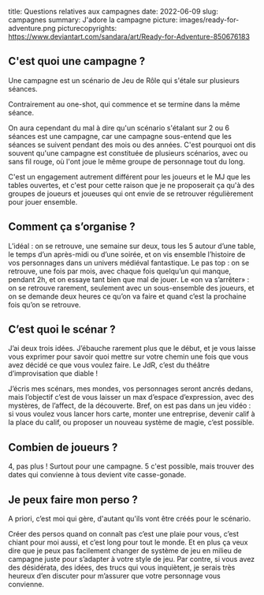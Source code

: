 title: Questions relatives aux campagnes
date: 2022-06-09
slug: campagnes
summary: J'adore la campagne
picture: images/ready-for-adventure.png
picturecopyrights: https://www.deviantart.com/sandara/art/Ready-for-Adventure-850676183


## C'est quoi une campagne ?
Une campagne est un scénario de Jeu de Rôle qui s'étale sur plusieurs séances.

Contrairement au one-shot, qui commence et se termine dans la même séance.

On aura cependant du mal à dire qu'un scénario s'étalant sur 2 ou 6 séances est une campagne, car une campagne sous-entend que les séances se suivent pendant des mois ou des années. C'est pourquoi ont dis souvent qu'une campagne est constituée de plusieurs scénarios, avec ou sans fil rouge, où l'ont joue le même groupe de personnage tout du long.

C'est un engagement autrement différent pour les joueurs et le MJ que les tables ouvertes, et c'est pour cette raison que je ne proposerait ça qu'à des groupes de joueurs et joueuses qui ont envie de se retrouver régulièrement pour jouer ensemble.



## Comment ça s’organise ?
L’idéal : on se retrouve, une semaine sur deux, tous les 5 autour d’une table, le temps d’un après-midi ou d’une soirée, et on vis ensemble l’histoire de vos personnages dans un univers médiéval fantastique.
Le pas top : on se retrouve, une fois par mois, avec chaque fois quelqu’un qui manque, pendant 2h, et on essaye tant bien que mal de jouer.
Le «on va s’arrêter» : on se retrouve rarement, seulement avec un sous-ensemble des joueurs, et on se demande deux heures ce qu’on va faire et quand c’est la prochaine fois qu’on se retrouve.


## C’est quoi le scénar ?
J’ai deux trois idées. J’ébauche rarement plus que le début, et je vous laisse vous exprimer pour savoir quoi mettre sur votre chemin une fois que vous avez décidé ce que vous voulez faire.
Le JdR, c’est du théâtre d’improvisation que diable !

J’écris mes scénars, mes mondes, vos personnages seront ancrés dedans, mais l’objectif c’est de vous laisser un max d’espace d’expression, avec des mystères, de l’affect, de la découverte.
Bref, on est pas dans un jeu vidéo : si vous voulez vous lancer hors carte, monter une entreprise, devenir calif à la place du calif, ou proposer un nouveau système de magie, c’est possible.


## Combien de joueurs ?
4, pas plus ! Surtout pour une campagne. 5 c'est possible, mais trouver des dates qui convienne à tous devient vite casse-gonade.


## Je peux faire mon perso ?
A priori, c’est moi qui gère, d'autant qu'ils vont être créés pour le scénario.

Créer des persos quand on connaît pas c’est une plaie pour vous, c’est chiant pour moi aussi, et c’est long pour tout le monde.
Et en plus ça veux dire que je peux pas facilement changer de système de jeu en milieu de campagne juste pour s’adapter à votre style de jeu.
Par contre, si vous avez des désidérata, des idées, des trucs qui vous inquiètent, je serais très heureux d’en discuter pour m’assurer que votre personnage vous convienne.
